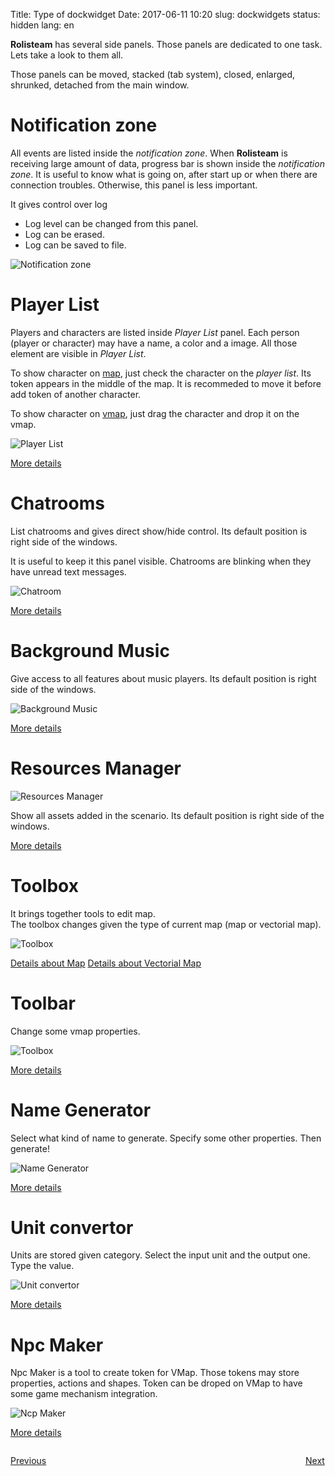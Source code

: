 Title: Type of dockwidget
Date: 2017-06-11 10:20
slug: dockwidgets
status: hidden
lang: en




**Rolisteam** has several side panels. Those panels are dedicated to one task.
Lets take a look to them all.

Those panels can be moved, stacked (tab system), closed, enlarged, shrunked, detached from the main window.


# Notification zone

All events are listed inside the *notification zone*.
When **Rolisteam** is receiving large amount of data, progress bar is shown inside the *notification zone*.
It is useful to know what is going on, after start up or when there are connection troubles.
Otherwise, this panel is less important.

It gives control over log  
* Log level can be changed from this panel.
* Log can be erased.
* Log can be saved to file.

![Notification zone]({filename}/images/panel/NotificationZone_en_002.png)

# Player List

Players and characters are listed inside *Player List* panel.
Each person (player or character) may have a name, a color and a image.
All those element are visible in *Player List*.

To show character on [map]({filename}07_maps.md), just check the character on the *player list*. Its token appears in the middle of the map. 
It is recommeded to move it before add token of another character.

To show character on [vmap]({filename}11_VectorialMap.md), just drag the character and drop it on the vmap.

![Player List]({filename}/images/panel/UnitConvertor_en_022.png)

[More details]({filename}08_connected_players.md)

# Chatrooms

List chatrooms and gives direct show/hide control.
Its default position is right side of the windows.

It is useful to keep it this panel visible. Chatrooms are blinking
when they have unread text messages. 

![Chatroom]({filename}/images/panel/ChannelList_en_001.png)

[More details]({filename}05_chat.md)

# Background Music

Give access to all features about music players.
Its default position is right side of the windows.  

![Background Music]({filename}/images/panel/Background_Music_en_006.png)

[More details]({filename}08_music.md)

# Resources Manager
![Resources Manager]({filename}/images/panel/ResourcesExplorer_en_008.png)

Show all assets added in the scenario.
Its default position is right side of the windows.

[More details]({filename}22_resources.md)

# Toolbox

It brings together tools to edit map.  
The toolbox changes given the type of current map (map or vectorial map).  

![Toolbox]({filename}/images/panel/ToolBox_en_010.png)

[Details about Map]({filename}16_maps.md)
[Details about Vectorial Map]({filename}17_VectorialMap.md)

# Toolbar

Change some vmap properties.
  
![Toolbox]({filename}/images/panel/ToolbarVMap_en_027.png)

[More details]({filename}17_VectorialMap.md)

# Name Generator

Select what kind of name to generate. Specify some other properties.
Then generate! 

![Name Generator]({filename}/images/panel/NameGenerator_en_003.png)


[More details]({filename}11_nameGenerator.md)


# Unit convertor

Units are stored given category.
Select the input unit and the output one.
Type the value.

![Unit convertor]({filename}/images/panel/UnitConvertor_en_022.png)

[More details]({filename}12_unitConverter.md)


# Npc Maker

Npc Maker is a tool to create token for VMap. Those tokens may store properties, actions and shapes.
Token can be droped on VMap to have some game mechanism integration.

![Ncp Maker]({filename}/images/panel/NpcMaker.jpg)

[More details]({filename}13_NpcMaker.md)

<p style="text-align: left; width:49%; display: inline-block;"><a href="/menus.html">Previous</a></p>
<p style="text-align: right; width:50%;  display: inline-block;"><a href="/events.html">Next</a></p>
